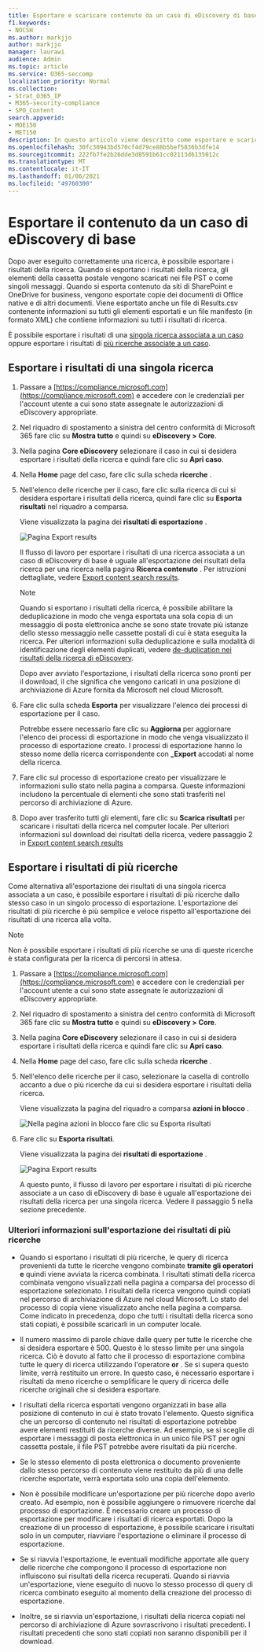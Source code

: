 ```yaml
---
title: Esportare e scaricare contenuto da un caso di eDiscovery di base
f1.keywords:
- NOCSH
ms.author: markjjo
author: markjjo
manager: laurawi
audience: Admin
ms.topic: article
ms.service: O365-seccomp
localization_priority: Normal
ms.collection:
- Strat_O365_IP
- M365-security-compliance
- SPO_Content
search.appverid:
- MOE150
- MET150
description: In questo articolo viene descritto come esportare e scaricare contenuto da un caso di eDiscovery di base.
ms.openlocfilehash: 30fc30943bd570cf4d79ce88b5bef5836b3dfe14
ms.sourcegitcommit: 222fb7fe2b26dde3d8591b61cc02113d6135012c
ms.translationtype: MT
ms.contentlocale: it-IT
ms.lasthandoff: 01/06/2021
ms.locfileid: "49760300"
---
```

# <a name="export-content-from-a-core-ediscovery-case"></a>Esportare il contenuto da un caso di eDiscovery di base

Dopo aver eseguito correttamente una ricerca, è possibile esportare i risultati della ricerca. Quando si esportano i risultati della ricerca, gli elementi della cassetta postale vengono scaricati nei file PST o come singoli messaggi. Quando si esporta contenuto da siti di SharePoint e OneDrive for business, vengono esportate copie dei documenti di Office native e di altri documenti. Viene esportato anche un file di Results.csv contenente informazioni su tutti gli elementi esportati e un file manifesto (in formato XML) che contiene informazioni su tutti i risultati di ricerca.
  
È possibile esportare i risultati di una [singola ricerca associata a un caso](#export-the-results-of-a-single-search) oppure esportare i risultati di [più ricerche associate a un caso](#export-the-results-of-multiple-searches).
  
## <a name="export-the-results-of-a-single-search"></a>Esportare i risultati di una singola ricerca

1. Passare a [https://compliance.microsoft.com](https://compliance.microsoft.com) e accedere con le credenziali per l'account utente a cui sono state assegnate le autorizzazioni di eDiscovery appropriate.

2. Nel riquadro di spostamento a sinistra del centro conformità di Microsoft 365 fare clic su **Mostra tutto** e quindi su **eDiscovery > Core**.

3. Nella pagina **Core eDiscovery** selezionare il caso in cui si desidera esportare i risultati della ricerca e quindi fare clic su **Apri caso**.

4. Nella **Home** page del caso, fare clic sulla scheda **ricerche** .

5. Nell'elenco delle ricerche per il caso, fare clic sulla ricerca di cui si desidera esportare i risultati della ricerca, quindi fare clic su **Esporta risultati** nel riquadro a comparsa.

    Viene visualizzata la pagina dei **risultati di esportazione** . 

    ![Pagina Export results](../media/ab0bb46d-310b-4374-8644-717146df6676.png)
  
    Il flusso di lavoro per esportare i risultati di una ricerca associata a un caso di eDiscovery di base è uguale all'esportazione dei risultati della ricerca per una ricerca nella pagina **Ricerca contenuto** . Per istruzioni dettagliate, vedere [Export content search results](export-search-results.md).

    > [!NOTE]
    > Quando si esportano i risultati della ricerca, è possibile abilitare la deduplicazione in modo che venga esportata una sola copia di un messaggio di posta elettronica anche se sono state trovate più istanze dello stesso messaggio nelle cassette postali di cui è stata eseguita la ricerca. Per ulteriori informazioni sulla deduplicazione e sulla modalità di identificazione degli elementi duplicati, vedere [de-duplication nei risultati della ricerca di eDiscovery](de-duplication-in-ediscovery-search-results.md).

    Dopo aver avviato l'esportazione, i risultati della ricerca sono pronti per il download, il che significa che vengono caricati in una posizione di archiviazione di Azure fornita da Microsoft nel cloud Microsoft.
  
6. Fare clic sulla scheda **Esporta** per visualizzare l'elenco dei processi di esportazione per il caso.
  
    Potrebbe essere necessario fare clic su **Aggiorna** per aggiornare l'elenco dei processi di esportazione in modo che venga visualizzato il processo di esportazione creato. I processi di esportazione hanno lo stesso nome della ricerca corrispondente con **_Export** accodati al nome della ricerca.

7. Fare clic sul processo di esportazione creato per visualizzare le informazioni sullo stato nella pagina a comparsa. Queste informazioni includono la percentuale di elementi che sono stati trasferiti nel percorso di archiviazione di Azure.

8. Dopo aver trasferito tutti gli elementi, fare clic su **Scarica risultati** per scaricare i risultati della ricerca nel computer locale. Per ulteriori informazioni sul download dei risultati della ricerca, vedere passaggio 2 in [Export content search results](export-search-results.md#step-2-download-the-search-results)

## <a name="export-the-results-of-multiple-searches"></a>Esportare i risultati di più ricerche

Come alternativa all'esportazione dei risultati di una singola ricerca associata a un caso, è possibile esportare i risultati di più ricerche dallo stesso caso in un singolo processo di esportazione. L'esportazione dei risultati di più ricerche è più semplice e veloce rispetto all'esportazione dei risultati di una ricerca alla volta.
  
> [!NOTE]
> Non è possibile esportare i risultati di più ricerche se una di queste ricerche è stata configurata per la ricerca di percorsi in attesa.

1. Passare a [https://compliance.microsoft.com](https://compliance.microsoft.com) e accedere con le credenziali per l'account utente a cui sono state assegnate le autorizzazioni di eDiscovery appropriate.

2. Nel riquadro di spostamento a sinistra del centro conformità di Microsoft 365 fare clic su **Mostra tutto** e quindi su **eDiscovery > Core**.

3. Nella pagina **Core eDiscovery** selezionare il caso in cui si desidera esportare i risultati della ricerca e quindi fare clic su **Apri caso**.

4. Nella **Home** page del caso, fare clic sulla scheda **ricerche** .
    
5. Nell'elenco delle ricerche per il caso, selezionare la casella di controllo accanto a due o più ricerche da cui si desidera esportare i risultati della ricerca. 

   Viene visualizzata la pagina del riquadro a comparsa **azioni in blocco** . 

    ![Nella pagina azioni in blocco fare clic su Esporta risultati](../media/f34e3707-a9c1-494f-91a4-da1165aa730a.png)
  
6. Fare clic su **Esporta risultati**.

   Viene visualizzata la pagina dei **risultati di esportazione** . 

    ![Pagina Export results](../media/ab0bb46d-310b-4374-8644-717146df6676.png)
  
    A questo punto, il flusso di lavoro per esportare i risultati di più ricerche associate a un caso di eDiscovery di base è uguale all'esportazione dei risultati della ricerca per una singola ricerca. Vedere il passaggio 5 nella sezione precedente.

### <a name="more-information-about-exporting-the-results-of-multiple-searches"></a>Ulteriori informazioni sull'esportazione dei risultati di più ricerche

- Quando si esportano i risultati di più ricerche, le query di ricerca provenienti da tutte le ricerche vengono combinate **tramite gli operatori e** quindi viene avviata la ricerca combinata. I risultati stimati della ricerca combinata vengono visualizzati nella pagina a comparsa del processo di esportazione selezionato. I risultati della ricerca vengono quindi copiati nel percorso di archiviazione di Azure nel cloud Microsoft. Lo stato del processo di copia viene visualizzato anche nella pagina a comparsa. Come indicato in precedenza, dopo che tutti i risultati della ricerca sono stati copiati, è possibile scaricarli in un computer locale.

- Il numero massimo di parole chiave dalle query per tutte le ricerche che si desidera esportare è 500. Questo è lo stesso limite per una singola ricerca. Ciò è dovuto al fatto che il processo di esportazione combina tutte le query di ricerca utilizzando l'operatore **or** . Se si supera questo limite, verrà restituito un errore. In questo caso, è necessario esportare i risultati da meno ricerche o semplificare le query di ricerca delle ricerche originali che si desidera esportare.

- I risultati della ricerca esportati vengono organizzati in base alla posizione di contenuto in cui è stato trovato l'elemento. Questo significa che un percorso di contenuto nei risultati di esportazione potrebbe avere elementi restituiti da ricerche diverse. Ad esempio, se si sceglie di esportare i messaggi di posta elettronica in un unico file PST per ogni cassetta postale, il file PST potrebbe avere risultati da più ricerche.

- Se lo stesso elemento di posta elettronica o documento proveniente dallo stesso percorso di contenuto viene restituito da più di una delle ricerche esportate, verrà esportata solo una copia dell'elemento.

- Non è possibile modificare un'esportazione per più ricerche dopo averlo creato. Ad esempio, non è possibile aggiungere o rimuovere ricerche dal processo di esportazione. È necessario creare un processo di esportazione per modificare i risultati di ricerca esportati. Dopo la creazione di un processo di esportazione, è possibile scaricare i risultati solo in un computer, riavviare l'esportazione o eliminare il processo di esportazione.

- Se si riavvia l'esportazione, le eventuali modifiche apportate alle query delle ricerche che compongono il processo di esportazione non influiscono sui risultati della ricerca recuperati. Quando si riavvia un'esportazione, viene eseguito di nuovo lo stesso processo di query di ricerca combinato eseguito al momento della creazione del processo di esportazione.

- Inoltre, se si riavvia un'esportazione, i risultati della ricerca copiati nel percorso di archiviazione di Azure sovrascrivono i risultati precedenti. I risultati precedenti che sono stati copiati non saranno disponibili per il download.
